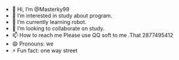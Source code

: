 - 👋 Hi, I’m @Masterky99
- 👀 I’m interested in study about program.
- 🌱 I’m currently learning robot.
- 💞️ I’m looking to collaborate on study.
- 📫 How to reach me Please use QQ soft to me .That 2877495412
- 😄 Pronouns: we
- ⚡ Fun fact: one way street

<!---
Masterky99/Masterky99 is a ✨ special ✨ repository because its `README.md` (this file) appears on your GitHub profile.
You can click the Preview link to take a look at your changes.
--->
